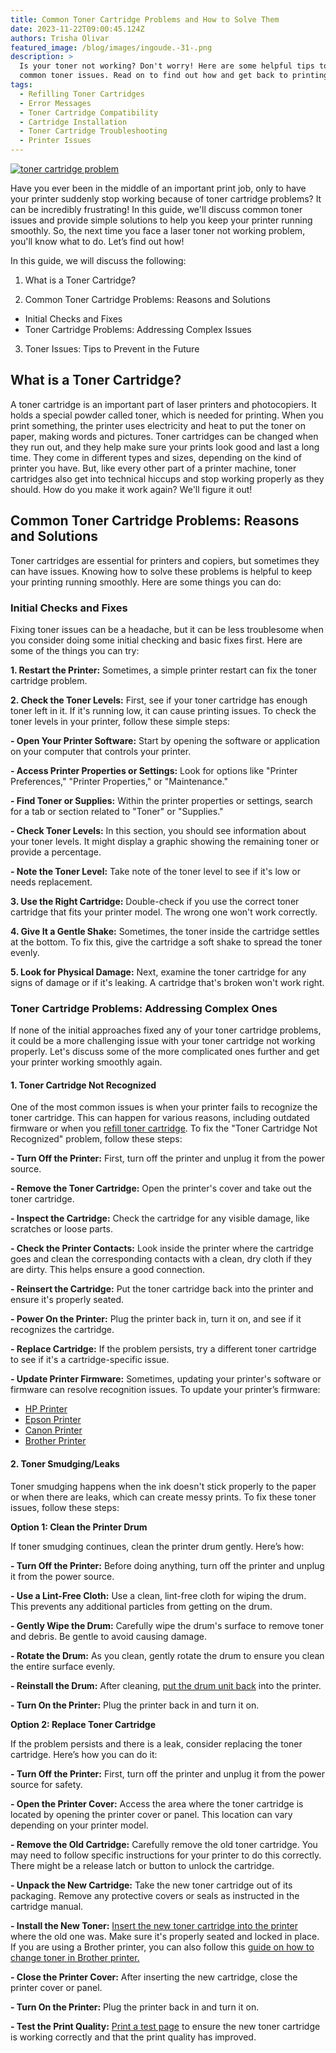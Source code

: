 ```yaml
---
title: Common Toner Cartridge Problems and How to Solve Them
date: 2023-11-22T09:00:45.124Z
authors: Trisha Olivar
featured_image: /blog/images/ingoude.-31-.png
description: >
  Is your toner not working? Don't worry! Here are some helpful tips to fix
  common toner issues. Read on to find out how and get back to printing easily!
tags:
  - Refilling Toner Cartridges
  - Error Messages
  - Toner Cartridge Compatibility
  - Cartridge Installation
  - Toner Cartridge Troubleshooting
  - Printer Issues
---
```

[![toner cartridge problem](/blog/images/ingoude.-31-.png "Common Toner Cartridge Problems and How to Solve Them")](/blog/images/ingoude.-31-.png)

Have you ever been in the middle of an important print job, only to have your printer suddenly stop working because of toner cartridge problems? It can be incredibly frustrating! In this guide, we'll discuss common toner issues and provide simple solutions to help you keep your printer running smoothly. So, the next time you face a laser toner not working problem, you'll know what to do. Let’s find out how!

In this guide, we will discuss the following: 

1. What is a Toner Cartridge?

2. Common Toner Cartridge Problems: Reasons and Solutions

* Initial Checks and Fixes
* Toner Cartridge Problems: Addressing Complex Issues

3. Toner Issues: Tips to Prevent in the Future

## What is a Toner Cartridge?

A toner cartridge is an important part of laser printers and photocopiers. It holds a special powder called toner, which is needed for printing. When you print something, the printer uses electricity and heat to put the toner on paper, making words and pictures. Toner cartridges can be changed when they run out, and they help make sure your prints look good and last a long time. They come in different types and sizes, depending on the kind of printer you have. But, like every other part of a printer machine, toner cartridges also get into technical hiccups and stop working properly as they should. How do you make it work again? We'll figure it out!

## Common Toner Cartridge Problems: Reasons and Solutions

Toner cartridges are essential for printers and copiers, but sometimes they can have issues. Knowing how to solve these problems is helpful to keep your printing running smoothly. Here are some things you can do:

### Initial Checks and Fixes

Fixing toner issues can be a headache, but it can be less troublesome when you consider doing some initial checking and basic fixes first. Here are some of the things you can try:

**1. Restart the Printer:** Sometimes, a simple printer restart can fix the toner cartridge problem.

**2. Check the Toner Levels:** First, see if your toner cartridge has enough toner left in it. If it's running low, it can cause printing issues. To check the toner levels in your printer, follow these simple steps:

**\- Open Your Printer Software:** Start by opening the software or application on your computer that controls your printer.

**\- Access Printer Properties or Settings:** Look for options like "Printer Preferences," "Printer Properties," or "Maintenance."

**\- Find Toner or Supplies:** Within the printer properties or settings, search for a tab or section related to "Toner" or "Supplies."

**\- Check Toner Levels:** In this section, you should see information about your toner levels. It might display a graphic showing the remaining toner or provide a percentage.

**\- Note the Toner Level:** Take note of the toner level to see if it's low or needs replacement.

**3. Use the Right Cartridge:** Double-check if you use the correct toner cartridge that fits your printer model. The wrong one won't work correctly.

**4. Give It a Gentle Shake:** Sometimes, the toner inside the cartridge settles at the bottom. To fix this, give the cartridge a soft shake to spread the toner evenly.

**5. Look for Physical Damage:** Next, examine the toner cartridge for any signs of damage or if it's leaking. A cartridge that's broken won't work right.

### Toner Cartridge Problems: Addressing Complex Ones

If none of the initial approaches fixed any of your toner cartridge problems, it could be a more challenging issue with your toner cartridge not working properly. Let's discuss some of the more complicated ones further and get your printer working smoothly again.

#### **1. Toner Cartridge Not Recognized**

One of the most common issues is when your printer fails to recognize the toner cartridge. This can happen for various reasons, including outdated firmware or when you [refill toner cartridge](https://www.wikihow.com/Refill-a-Laser-Printer-or-Copier-Toner-Cartridge). To fix the "Toner Cartridge Not Recognized" problem, follow these steps:

**\- Turn Off the Printer:** First, turn off the printer and unplug it from the power source.

**\- Remove the Toner Cartridge:** Open the printer's cover and take out the toner cartridge.

**\- Inspect the Cartridge:**  Check the cartridge for any visible damage, like scratches or loose parts.

**\- Check the Printer Contacts:**  Look inside the printer where the cartridge goes and clean the corresponding contacts with a clean, dry cloth if they are dirty. This helps ensure a good connection.

**\- Reinsert the Cartridge:** Put the toner cartridge back into the printer and ensure it's properly seated.

**\- Power On the Printer:** Plug the printer back in, turn it on, and see if it recognizes the cartridge.

**\- Replace Cartridge:** If the problem persists, try a different toner cartridge to see if it's a cartridge-specific issue.

**\- Update Printer Firmware:** Sometimes, updating your printer's software or firmware can resolve recognition issues. To update your printer’s firmware:

* [HP Printer](https://support.hp.com/us-en/document/ish_1776648-1643972-16)
* [Epson Printer](https://epson.com/support/updating-your-printers-firmware-using-epson-software-updater)
* [Canon Printer](https://support.usa.canon.com/kb/index?page=content&id=ART139383)
* [Brother Printer](https://support.brother.com/g/b/faqend.aspx?c=ph&lang=en&prod=ads2400n_all&faqid=faq00100468_001)

#### **2. Toner Smudging/Leaks**

Toner smudging happens when the ink doesn't stick properly to the paper or when there are leaks, which can create messy prints. To fix these toner issues, follow these steps: 

**Option 1: Clean the Printer Drum**

If toner smudging continues, clean the printer drum gently. Here’s how:

**\- Turn Off the Printer:** Before doing anything, turn off the printer and unplug it from the power source.

**\- Use a Lint-Free Cloth:** Use a clean, lint-free cloth for wiping the drum. This prevents any additional particles from getting on the drum.

**\- Gently Wipe the Drum:** Carefully wipe the drum's surface to remove toner and debris. Be gentle to avoid causing damage.

**\- Rotate the Drum:** As you clean, gently rotate the drum to ensure you clean the entire surface evenly.

**\- Reinstall the Drum:** After cleaning, [put the drum unit back](https://www.compandsave.com/how-to-replace-the-drum-on-brother-printer-guide) into the printer.

**\- Turn On the Printer:** Plug the printer back in and turn it on.



**Option 2: Replace Toner Cartridge**

If the problem persists and there is a leak, consider replacing the toner cartridge. Here’s how you can do it:

**\- Turn Off the Printer:** First, turn off the printer and unplug it from the power source for safety.

**\- Open the Printer Cover:** Access the area where the toner cartridge is located by opening the printer cover or panel. This location can vary depending on your printer model.

**\- Remove the Old Cartridge:** Carefully remove the old toner cartridge. You may need to follow specific instructions for your printer to do this correctly. There might be a release latch or button to unlock the cartridge.

**\- Unpack the New Cartridge:** Take the new toner cartridge out of its packaging. Remove any protective covers or seals as instructed in the cartridge manual.

**\- Install the New Toner:** [Insert the new toner cartridge into the printer](https://www.compandsave.com/help/articles/360016143551/how-to-install-ink-toner-cartridges) where the old one was. Make sure it's properly seated and locked in place. If you are using a Brother printer, you can also follow this [guide on how to change toner in Brother printer.](https://www.compandsave.com/how-to-change-toner-in-brother-printer-guide)

**\- Close the Printer Cover:** After inserting the new cartridge, close the printer cover or panel.

**\- Turn On the Printer:** Plug the printer back in and turn it on.

**\- Test the Print Quality:** [Print a test page](https://www.compandsave.com/how-to-print-test-page-on-windows-and-mac) to ensure the new toner cartridge is working correctly and that the print quality has improved.